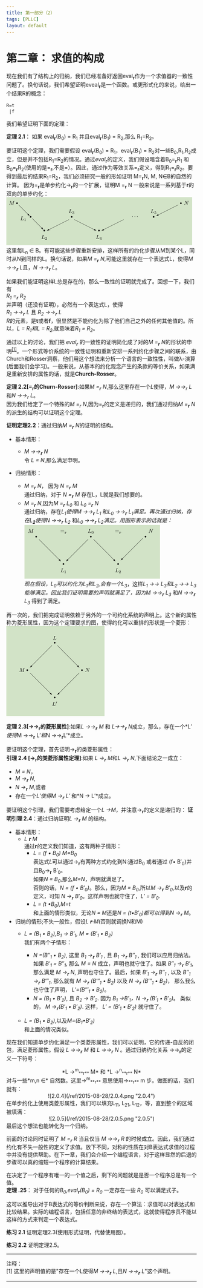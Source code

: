 ```yaml
---
title: 第一部分（2） 
tags: [PLLC]
layout: default
---
```

# 第二章： 求值的构成 #
现在我们有了结构上的归纳，我们已经准备好返回eval<sub><b>r</b></sub>作为一个求值器的一致性问题了。换句话说，我们希望证明eveal<sub><b>r</b></sub>是一个函数。或更形式化的来说，给出一个结果R的概念：

    R=t
     |f
我们希望证明下面的定理：

**定理 2.1**： 如果 eval<sub><b>r</b></sub>(B<sub>0</sub>) = R<sub>1</sub> 并且eval<sub><b>r</b></sub>(B<sub>1</sub>) = R<sub>2</sub>,那么 R<sub>1</sub>=R<sub>2</sub>。

要证明这个定理，我们需要假设 eval<sub><b>r</b></sub>(B<sub>0</sub>) = R<sub>1</sub>，eval<sub><b>r</b></sub>(B<sub>1</sub>) = R<sub>2</sub>对一些B<sub>0</sub>,R<sub>1</sub>,R<sub>2</sub>成立，但是并不包括R<sub>1</sub>=R<sub>2</sub>的情况。通过*eval*<sub><b>r</b></sub>的定义，我们假设暗含着B<sub>0</sub>=<sub><b>r</sub></b>R<sub>1</sub> 和B<sub>0</sub>=<sub><b>r</sub></b>R<sub>2</sub>(使用的是=<sub>**r**</sub>,不是=）。因此，通过作为等效关系=<sub>**r**</sub>定义，得到R<sub>1</sub>=<sub>**r**</sub>R<sub>2</sub>。要得到最后的结果R<sub>1</sub>=R<sub>2</sub>，我们必须研究一般的形如证明 M=<sub>**r**</sub>N, M, N&in;B的自然的计算。
因为=<sub>**r**</sub>是单步约化&rightarrow;<sub>**r**</sub>的一个扩展，证明M =<sub>**r**</sub> N 一般来说是一系列基于**r**的双向的单步约化：    
![2.0.1](/ref/2015-08-28/2.0.1.png "2.0.1")    
这里每L<sub>n</sub> &in; B。有可能这些步骤重新安排，这样所有的约化步骤从M到某个L，同时从N到同样的L。换句话说，如果*M =<sub>**r**</sub> N*,可能这里就存在一个表达式L，使得*M &rightarrow;&rightarrow;<sub>**r**</sub> L*且，*N &rightarrow;&rightarrow;<sub>**r**</sub> L*。

如果我们能证明这样L总是存在的，那么一致性的证明就完成了。回想一下，我们有    
*R<sub>1</sub> =<sub>**r**</sub> R<sub>2</sub>*    
并声明（还没有证明），必然有一个表达式L，使得    
*R<sub>1</sub> &rightarrow;&rightarrow;<sub>**r**</sub> L* 且 *R<sub>2</sub> &rightarrow;&rightarrow;<sub>**r**</sub> L*    
*R*的元素，是**t**或者**f**，很显然是不能约化为除了他们自己之外的任何其他值的。所以，*L = R<sub>1</sub>*和*L = R<sub>2</sub>*,就意味着*R<sub>1</sub> = R<sub>2</sub>*。 

通过以上的讨论，我们把 *eval<sub>**r**</sub>* 的一致性的证明简化成了对的*M =<sub><b>r</b></sub> N*的形状的申明<sup>[\[1\]](#1)</sup>。一个形式等价系统的一致性证明和重新安排一系列约化步骤之间的联系，由Church和Rosser洞察，他们用这个想法来分析一个语言的一致性性，叫做&lambda;-演算(后面我们会学习)。一般来说，从基本的约化观念产生的条款的等价关系，如果满足重新安排的属性的话，就是**Church-Rosser**。

**定理 2.2[=<sub>r</sub>的Churn-Rosser]**:如果*M =<sub>**r**</sub> N*,那么这里存在一个*L*使得，*M &rightarrow;&rightarrow;<sub>r</sub> L*和*N &rightarrow;&rightarrow;<sub>r</sub> L*。    
因为我们给定了一个特殊的*M =<sub>r</sub> N*,因为=<sub>**r**</sub>的定义是递归的，我们通过归纳*M =<sub>**r**</sub> N*的派生的结构可以证明这个定理。

**证明定理2.2**：通过归纳*M =<sub>**r**</sub> N*的证明的结构。

+ 基本情形：
    - *M &rightarrow;&rightarrow;<sub>**r**</sub> N*    
令 *L = N*,那么满足申明。

+ 归纳情形：
    - *M =<sub>**r**</sub> N*， 因为 *N =<sub>**r**</sub> M*    
通过归纳，对于 *N =<sub>**r**</sub> M* 存在L，L就是我们想要的。
    - *M =<sub>**r**</sub> N*,因为*M =<sub>**r**</sub> L<sub>0</sub>* 和 *L<sub>0</sub> =<sub>**r**</sub> N*    
通过归纳，存在*L<sub>1</sub>*使得*M &rightarrow;&rightarrow;<sub>**r**</sub> L<sub>1</sub>* 和*L<sub>0</sub> &rightarrow;&rightarrow;<sub>**r**</sub> L<sub>1</sub>*满足。再次通过归纳，存在*L<sub>**2**</sub>*使得*N &rightarrow;&rightarrow;<sub>**r**</sub> L<sub>2</sub>* 和*L<sub>0</sub> &rightarrow;&rightarrow;<sub>**r**</sub> L<sub>2</sub>*满足。用图形表示的话就是：    
![2.0.2](/ref/2015-08-28/2.0.2.png "2.0.2")    
现在假设，*L<sub>0</sub>*可以约化为*L<sub>1</sub>*和*L<sub>2</sub>*,会有一个*L<sub>3</sub>*，这样*L<sub>1</sub> &rightarrow;&rightarrow; L<sub>3</sub>*和*L<sub>2</sub> &rightarrow;&rightarrow; L<sub>3</sub>*能够满足。因此我们证明需要的声明就满足了，因为*M &rightarrow;&rightarrow;<sub>**r**</sub> L<sub>3</sub>* 和*N &rightarrow;&rightarrow;<sub>**r**</sub> L<sub>3</sub>* 得到了满足。

再一次的，我们把完成证明依赖于另外的一个可约化系统的声明上。这个新的属性称为菱形属性，因为这个定理要求的图，使得约化可以重排的形状是一个菱形：    
![2.0.3](/ref/2015-08-28/2.0.3.png "2.0.3")

**定理 2.3[&rightarrow;&rightarrow;<sub>__r__</sub>的菱形属性]**:如果*L &rightarrow;&rightarrow;<sub>**r**</sub> M* 和 *L&rightarrow;&rightarrow;<sub>**r**</sub> N*成立，那么，存在一个*L&prime;*使得*M &rightarrow;&rightarrow;<sub>**r**</sub> L&prime;*和*N &rightarrow;&rightarrow;<sub>**r**</sub>L&prime;*成立。

要证明这个定理，首先证明&rightarrow;<sub>**r**</sub>的类菱形属性：    
**引理 2.4 [&rightarrow;<sub>**r**</sub>的类菱形属性定理]**:如果 *L &rightarrow;<sub>**r**</sub> M*和*L &rightarrow;<sub>**r**</sub> N*,下面结论之一成立：

+ *M = N*，
+ *M &rightarrow;<sub>**r**</sub> N*,
+ *N &rightarrow;<sub>**r**</sub> M*,或者
+ 存在一个*L&prime;*使得*M &rightarrow;<sub>**r**</sub> L&prime;* 和*N &rightarrow; L&prime;*成立。
  
要证明这个引理，我们需要考虑给定一个*L &rightarrow;M*，并注意&rightarrow;<sub>**r**</sub>的定义是递归的：
**证明引理 2.4**：通过归纳证明*L &rightarrow;<sub>**r**</sub> M* 的结构。

+ 基本情形：
    - *L **r** M*    
通过**r**的定义我们知道，这有两种子情形：
        + *L = (f &bull; B<sub>0</sub>) M=B<sub>0</sub>*    
表达式*L*可以通过&rightarrow;<sub>**r**</sub>有两种方式约化到N:通过B<sub>0</sub> 或者通过 (f&bull; B&prime;<sub>0</sub>)并且B<sub>0</sub>&rightarrow;<sub>**r**</sub> B&prime;<sub>0</sub>。    
如果*N = B<sub>0</sub>*,那么*M=N*，声明就满足了。    
否则的话，*N = (f &bull; B&prime;<sub>0</sub>)*。那么，因为*M = B<sub>0</sub>*,所以*M &rightarrow;<sub>**r**</sub> B&prime;<sub>0</sub>*,以及**r**的定义，可知 *N &rightarrow;<sub>**r**</sub> B&prime;<sub>0</sub>*。这样声明也就守住了，*L&prime; = B&prime;<sub>0</sub>*.
        + *L = (t &bull;B<sub>0</sub>),M=t*    
和上面的情形类似，无论*N = M*还是*N = (t&bull;B&prime;<sub>0</sub>)*都可以得到*N &rightarrow;<sub>**r**</sub> M*。
+ 归纳的情形;不失一般性，假设*L <s>**r** </s>M*(否则就调换N和M)
    - *L = (B<sub>1</sub> &bull; B<sub>2</sub>),B<sub>1</sub> &rightarrow; B&prime;<sub>1</sub>, M = (B&prime;<sub>1</sub> &bull; B<sub>2</sub>)*    
我们有两个子情形：
        + *N =(B&prime;&prime;<sub>1</sub> &bull;  B<sub>2</sub>)*, 这里 *B<sub>1</sub> &rightarrow;<sub>**r**</sub> B&prime;<sub>1</sub>* , 且 *B<sub>1</sub> &rightarrow;<sub>**r**</sub> B&prime;&prime;<sub>1</sub>* , 我们可以应用归纳法。如果 *B&prime;<sub>1</sub> = B&prime;&prime;<sub>1</sub>*, 那么 *M = N* 成立，声明也就守住了。如果 *B&prime;&prime;<sub>1</sub> &rightarrow;<sub>**r**</sub> B&prime;<sub>1</sub>*, 那么满足 *M &rightarrow;<sub>**r**</sub> N*, 声明也守住了。最后，如果 *B&prime;<sub>1</sub> &rightarrow;<sub>**r**</sub> B&prime;&prime;<sub>1</sub>* , 以及 *B&prime;&prime;<sub>1</sub> &rightarrow;<sub>**r**</sub> B&prime;&prime;&prime;<sub>1</sub>*, 那么就有 *M &rightarrow;<sub>**r**</sub> (B&prime;&prime;&prime;<sub>1</sub> &bull; B<sub>2</sub>)* 以及 *N &rightarrow;<sub>**r**</sub> (B&prime;&prime;&prime;<sub>1</sub> &bull; B<sub>2</sub>)*， 那么我么也守住了声明， *L&prime;=(B&prime;&prime;&prime;<sub>1</sub> &bull; B<sub>2</sub>)*。
        + *N = (B<sub>1</sub> &bull; B&prime;<sub>2</sub>)*, 且 *B<sub>2</sub> &rightarrow; B&prime;<sub>2</sub>*. 因为 *B<sub>1</sub> &rightarrow;B&prime;<sub>1</sub>，N &rightarrow;<sub>**r**</sub> (B&prime;<sub>1</sub> &bull; B&prime;<sub>2</sub>)*。 类似的， *M &rightarrow;<sub>**r**</sub>(B&prime;<sub>1</sub> &bull; B&prime;<sub>2</sub>)*. 这样， *L&prime; = (B&prime;<sub>1</sub> &bull; B&prime;<sub>2</sub>)* 就守住了。

    - *L = (B<sub>1</sub> &bull; B<sub>2</sub>)*,以及*M=(B<sub>1</sub>&bull;B&prime;<sub>2</sub>)*    
和上面的情况类似。

现在我们知道单步约化满足一个类菱形属性，我们可以证明，它的传递-自反的闭包，满足菱形属性。假设 *L &rightarrow;&rightarrow;<sub>**r**</sub> M* 和 *L &rightarrow;&rightarrow;<sub>**r**</sub> N* 。通过归纳约化关系 &rightarrow;&rightarrow;<sub>**r**</sub>的定义一下符号：    
<center> *L &rightarrow;<sup>m</sup><sub>**r**</sub> M* 和 *L &rightarrow;<sup>n</sup><sub>**r**</sub> N* </center>
对与一些*m,n &in;* 自然数。这里&rightarrow;<sup>m</sup><sub>**r**</sub> 意思使用&rightarrow;<sub>**r**</sub> m 步。做图的话，我们就有：
<center>![2.0.4](/ref/2015-08-28/2.0.4.png "2.0.4") </center>
在单步约化上使用类菱形属性，我们可以填充L<sub>11</sub>, L<sub>21</sub>, L<sub>12</sub>，等，直到整个的区域被填满：
<center>![2.0.5](/ref/2015-08-28/2.0.5.png "2.0.5") </center>
最后这个想法也能转化为一个归纳。

前面的讨论同时证明了 *M =<sub>**r**</sub> R* 当且仅当 *M &rightarrow;&rightarrow;<sub>**r**</sub> R* 的时候成立。因此，我们通过约化有不失一般性的定义了求值。放下不同，对称的性质在对B表达式求值的过程中并没有提供帮助。在下一章，我们会介绍一个编程语言，对于这样显然的后退的步骤可以真的缩短一个程序的计算结果。

在决定了一个程序有唯一的一个值之后，剩下的问题就是是否一个程序总是有一个值。    
**定理 .25**： 对于任何的*B<sub>0</sub>*,*eval<sub>**r**</sub>(B<sub>0</sub>) = R<sub>0</sub>* 一定存在一些 *R<sub>0</sub>* 可以满足式子。

这可以推导出对于B表达式的等价判断来说，存在一个算法：求值可以对表达式和比较结果。实际的编程语言，包括任意的非终结的表达式，这就使得程序员不能以这样的方式来判定一个表达式。

**练习 2.1** 证明定理2.3(使用形式证明，代替使用图）。

**练习 2.2** 证明定理2.5。
****
注释：<br>
<a name="1">[1]</a> 这里的声明值的是"存在一个L使得*M &rightarrow;&rightarrow;<sub>**r**</sub> L*,且*N &rightarrow;&rightarrow;<sub>**r**</sub> L*"这个声明。
****